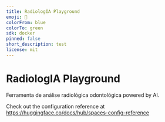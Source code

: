 ```yaml
---
title: RadiologIA Playground
emoji: 🦷
colorFrom: blue
colorTo: green
sdk: docker
pinned: false
short_description: test
license: mit
---
```


# RadiologIA Playground

Ferramenta de análise radiológica odontológica powered by AI.

Check out the configuration reference at https://huggingface.co/docs/hub/spaces-config-reference